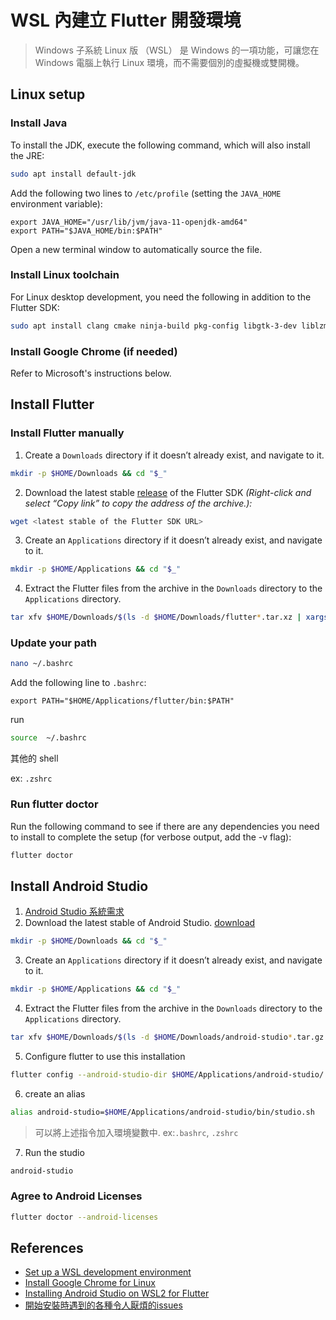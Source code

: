 # WSL 內建立 Flutter 開發環境

> Windows 子系統 Linux 版 （WSL） 是 Windows 的一項功能，可讓您在 Windows 電腦上執行 Linux 環境，而不需要個別的虛擬機或雙開機。

## Linux setup

### Install Java
To install the JDK, execute the following command, which will also install the JRE:
```sh
sudo apt install default-jdk
```
Add the following two lines to `/etc/profile` (setting the `JAVA_HOME` environment variable):
```
export JAVA_HOME="/usr/lib/jvm/java-11-openjdk-amd64"
export PATH="$JAVA_HOME/bin:$PATH"
```
Open a new terminal window to automatically source the file.

### Install Linux toolchain
For Linux desktop development, you need the following in addition to the Flutter SDK:
```sh
sudo apt install clang cmake ninja-build pkg-config libgtk-3-dev liblzma-dev
```

### Install Google Chrome (if needed)
Refer to Microsoft's instructions below.

## Install Flutter

### Install Flutter manually
1. Create a `Downloads` directory if it doesn’t already exist, and navigate to it.
```sh
mkdir -p $HOME/Downloads && cd "$_"
```
2. Download the latest stable [release](https://docs.flutter.dev/development/tools/sdk/releases?tab=linux) of the Flutter SDK _(Right-click and select “Copy link” to copy the address of the archive.):_
```sh
wget <latest stable of the Flutter SDK URL>
```
3. Create an `Applications` directory if it doesn’t already exist, and navigate to it.
```sh
mkdir -p $HOME/Applications && cd "$_"
```
4. Extract the Flutter files from the archive in the `Downloads` directory to the `Applications` directory.
```sh
tar xfv $HOME/Downloads/$(ls -d $HOME/Downloads/flutter*.tar.xz | xargs basename)
```

### Update your path

```bash
nano ~/.bashrc
```
Add the following line to `.bashrc`:
```
export PATH="$HOME/Applications/flutter/bin:$PATH"
```
run
```bash
source  ~/.bashrc
```

其他的 shell

ex: `.zshrc`

### Run flutter doctor

Run the following command to see if there are any dependencies you need to install to complete the setup (for verbose output, add the -v flag):
```sh
flutter doctor
```

## Install Android Studio

1. [Android Studio 系統需求](https://developer.android.com/codelabs/basic-android-kotlin-compose-install-android-studio?hl=zh-tw#5)
2. Download the latest stable of Android Studio. [download](https://developer.android.com/studio/?gclid=Cj0KCQiAjJOQBhCkARIsAEKMtO3zEhdK4_I0CEZic3UH4dl-9gVXuHFR9dCl3TOHKjmv3xWLU3UxfhYaApfAEALw_wcB&gclsrc=aw.ds&hl=zh-tw)
```sh
mkdir -p $HOME/Downloads && cd "$_"
```
3. Create an `Applications` directory if it doesn’t already exist, and navigate to it.
```bash
mkdir -p $HOME/Applications && cd "$_"
```
4. Extract the Flutter files from the archive in the `Downloads` directory to the `Applications` directory.
```bash
tar xfv $HOME/Downloads/$(ls -d $HOME/Downloads/android-studio*.tar.gz | xargs basename)
```
5. Configure flutter to use this installation
```bash
flutter config --android-studio-dir $HOME/Applications/android-studio/
```
6. create an alias
```bash
alias android-studio=$HOME/Applications/android-studio/bin/studio.sh
```
> 可以將上述指令加入環境變數中. ex:`.bashrc`, `.zshrc`
7. Run the studio
```bash
android-studio
```

### Agree to Android Licenses
```sh
flutter doctor --android-licenses
```

## References
- [Set up a WSL development environment](https://learn.microsoft.com/en-us/windows/wsl/setup/environment)
- [Install Google Chrome for Linux](https://learn.microsoft.com/en-us/windows/wsl/tutorials/gui-apps#install-google-chrome-for-linux)
- [Installing Android Studio on WSL2 for Flutter](https://addshore.com/2022/01/installing-android-studio-on-wsl2-for-flutter/)
- [開始安裝時遇到的各種令人厭煩的issues](https://ithelp.ithome.com.tw/articles/10341701)